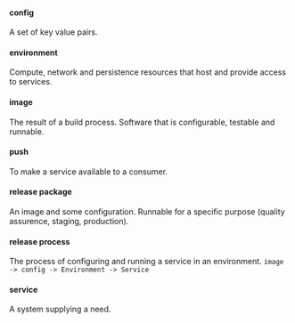 #### config
A set of key value pairs.

#### environment
Compute, network and persistence resources that host and provide access to services.

#### image
The result of a build process. Software that is configurable, testable and runnable.

#### push
To make a service available to a consumer.

#### release package
An image and some configuration. Runnable for a specific purpose (quality assurence, staging, production).

#### release process
The process of configuring and running a service in an environment.
```image -> config -> Environment -> Service```

#### service
A system supplying a need.
